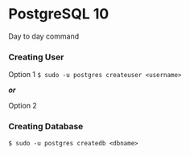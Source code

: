 # PostgreSQL 10

Day to day command


### Creating User
Option 1
``` $ sudo -u postgres createuser <username> ```

***or***

Option 2

### Creating Database
``` $ sudo -u postgres createdb <dbname> ```


